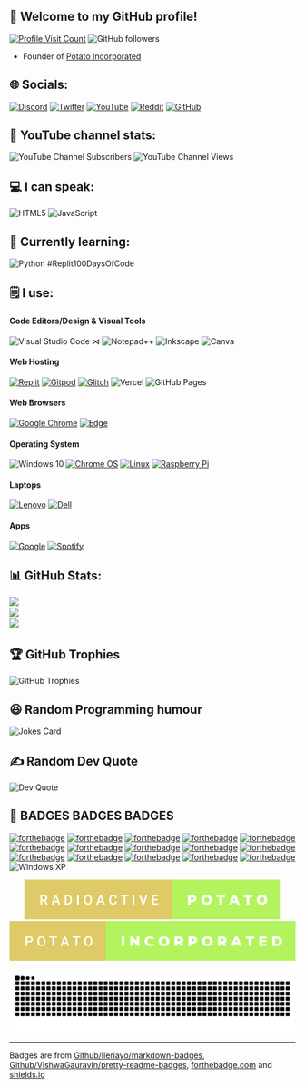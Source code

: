 ## 👀 Welcome to my GitHub profile!

[![Profile Visit Count](https://visitcount.itsvg.in/api?id=RadioactivePotato&label=Profile%20Visits&color=0&icon=2&pretty=false)](https://visitcount.itsvg.in)
![GitHub followers](https://img.shields.io/github/followers/RadioactivePotato?style=social)

- Founder of [Potato Incorporated](https://github.com/Potato-Incorporated)

## 🌐 Socials:
[![Discord](https://img.shields.io/badge/Discord-%235865F2.svg?style=for-the-badge&logo=discord&logoColor=white)](https://discordapp.com/users/1007668866731757671)
[![Twitter](https://img.shields.io/badge/Twitter-%231DA1F2.svg?style=for-the-badge&logo=Twitter&logoColor=white)](https://twitter.com/RadioactiveP724)
[![YouTube](https://img.shields.io/badge/YouTube-%23FF0000.svg?style=for-the-badge&logo=YouTube&logoColor=white)](https://youtube.com/@radioactive.potato) 
[![Reddit](https://img.shields.io/badge/Reddit-%23FF4500.svg?style=for-the-badge&logo=Reddit&logoColor=white)](https://reddit.com/u/FuzzyFanta724)
[![GitHub](https://img.shields.io/badge/github-%23121011.svg?style=for-the-badge&logo=github&logoColor=white)](https://github.com/RadioactivePotato)

## 🎥 YouTube channel stats:
![YouTube Channel Subscribers](https://img.shields.io/youtube/channel/subscribers/UCNvTYoeig9zcDVLlZuW4KjA?style=social)
![YouTube Channel Views](https://img.shields.io/youtube/channel/views/UCNvTYoeig9zcDVLlZuW4KjA?style=social) 

## 💻 I can speak:
![HTML5](https://img.shields.io/badge/html5-%23E34F26.svg?style=for-the-badge&logo=html5&logoColor=white)
![JavaScript](https://img.shields.io/badge/javascript-%23323330.svg?style=for-the-badge&logo=javascript&logoColor=%23F7DF1E)

## ‍🏫 Currently learning:
![Python](https://img.shields.io/badge/python-3670A0?style=for-the-badge&logo=python&logoColor=ffdd54) #Replit100DaysOfCode

## 🗒 I use:

#### Code Editors/Design & Visual Tools
![Visual Studio Code ⋊](https://img.shields.io/badge/Visual%20Studio%20Code-0078d7.svg?style=for-the-badge&logo=visual-studio-code&logoColor=white)
![Notepad++](https://img.shields.io/badge/Notepad++-90E59A.svg?style=for-the-badge&logo=notepad%2b%2b&logoColor=black)
![Inkscape](https://img.shields.io/badge/Inkscape-e0e0e0?style=for-the-badge&logo=inkscape&logoColor=080A13)
![Canva](https://img.shields.io/badge/-Canva-7a29e7?style=for-the-badge&logo=canva)

#### Web Hosting
[![Replit](https://img.shields.io/badge/Replit-DD1200?style=for-the-badge&logo=Replit&logoColor=white)](https://replit.com/@RadioactivePotato/)
[![Gitpod](https://img.shields.io/badge/gitpod-f06611.svg?style=for-the-badge&logo=gitpod&logoColor=white)](https://www.gitpod.io)
[![Glitch](https://img.shields.io/badge/glitch-%233333FF.svg?style=for-the-badge&logo=glitch&logoColor=white)](https://glitch.com)
![Vercel](https://img.shields.io/badge/vercel-%23000000.svg?style=for-the-badge&logo=vercel&logoColor=white)
![GitHub Pages](https://img.shields.io/badge/-GitHub%20Pages-000?style=for-the-badge&logo=github)

#### Web Browsers
[![Google Chrome](https://img.shields.io/badge/Google%20Chrome-4285F4?style=for-the-badge&logo=GoogleChrome&logoColor=white)](https://www.google.com/chrome)
[![Edge](https://img.shields.io/badge/Edge-0078D7?style=for-the-badge&logo=Microsoft-edge&logoColor=white)](https://www.microsoft.com/en-us/edge)

#### Operating System
![Windows 10](https://img.shields.io/badge/Windows-0078D6?style=for-the-badge&logo=windows&logoColor=white)
[![Chrome OS](https://img.shields.io/badge/chrome%20os-3d89fc?style=for-the-badge&logo=google%20chrome&logoColor=white)](https://www.google.com/chromebook/chrome-os)
[![Linux](https://img.shields.io/badge/Linux-FCC624?style=for-the-badge&logo=linux&logoColor=black)](https://linux.org)
[![Raspberry Pi](https://img.shields.io/badge/-RaspberryPi-C51A4A?style=for-the-badge&logo=Raspberry-Pi)](https://www.raspberrypi.com)

#### Laptops
[![Lenovo](https://img.shields.io/badge/lenovo-E2231A?style=for-the-badge&logo=lenovo&logoColor=white)](https://lenovo.com)
[![Dell](https://img.shields.io/badge/-Dell-0473b0?style=for-the-badge&logo=Dell)](https://www.dell.com)

#### Apps
[![Google](https://img.shields.io/badge/google-4285F4?style=for-the-badge&logo=google&logoColor=white)](https://google.com)
[![Spotify](https://img.shields.io/badge/Spotify-1ED760?style=for-the-badge&logo=spotify&logoColor=white)](https://open.spotify.com/user/z9ijbu7b06cspshlalll571mh)

## 📊 GitHub Stats:
![](https://github-readme-stats.vercel.app/api?username=RadioactivePotato&theme=dark&hide_border=false&include_all_commits=false&count_private=true)<br/>
![](https://github-readme-streak-stats.herokuapp.com/?user=RadioactivePotato&theme=dark&hide_border=false)<br/>
![](https://github-readme-stats.vercel.app/api/top-langs/?username=RadioactivePotato&theme=dark&hide_border=false&include_all_commits=false&count_private=true&layout=compact)

## 🏆 GitHub Trophies
![GitHub Trophies](https://github-profile-trophy.vercel.app/?username=RadioactivePotato&theme=onedark&no-frame=false&no-bg=false&margin-w=4)

## 😆 Random Programming humour
![Jokes Card](https://readme-jokes.vercel.app/api?hideBorder&theme=cobalt&qColor=%23944bcc&aColor=%23bbdb51)

## ✍️ Random Dev Quote
![Dev Quote](https://quotes-github-readme.vercel.app/api?type=horizontal&theme=tokyonight)

## 🚩 BADGES BADGES BADGES
[![forthebadge](https://forthebadge.com/images/badges/powered-by-electricity.svg)](https://forthebadge.com)
[![forthebadge](https://forthebadge.com/images/badges/built-with-love.svg)](https://forthebadge.com)
[![forthebadge](https://forthebadge.com/images/badges/uses-badges.svg)](https://forthebadge.com)
[![forthebadge](https://forthebadge.com/images/badges/made-with-markdown.svg)](https://forthebadge.com)
[![forthebadge](https://forthebadge.com/images/badges/contains-cat-gifs.svg)](https://forthebadge.com)
[![forthebadge](https://forthebadge.com/images/badges/ctrl-c-ctrl-v.svg)](https://forthebadge.com)
[![forthebadge](https://forthebadge.com/images/badges/you-didnt-ask-for-this.svg)](https://forthebadge.com)
[![forthebadge](https://forthebadge.com/images/badges/powered-by-jeffs-keyboard.svg)](https://forthebadge.com)
[![forthebadge](https://forthebadge.com/images/badges/not-a-bug-a-feature.svg)](https://forthebadge.com)
[![forthebadge](https://forthebadge.com/images/badges/for-robots.svg)](https://forthebadge.com)
[![forthebadge](https://forthebadge.com/images/badges/designed-in-etch-a-sketch.svg)](https://forthebadge.com)
[![forthebadge](https://forthebadge.com/images/badges/built-with-grammas-recipe.svg)](https://forthebadge.com)
[![forthebadge](https://forthebadge.com/images/badges/as-seen-on-tv.svg)](https://forthebadge.com)
[![forthebadge](https://forthebadge.com/images/badges/built-by-developers.svg)](https://forthebadge.com)
[![forthebadge](https://forthebadge.com/images/badges/0-percent-optimized.svg)](https://forthebadge.com)
![Windows XP](https://img.shields.io/badge/Windows%20xp-003399?style=for-the-badge&logo=windowsxp&logoColor=white)

<p align="center">
<img src="https://github.com/RadioactivePotato/ReadmeFiles/blob/main/radioactive-potato.svg"> <img src="https://github.com/RadioactivePotato/ReadmeFiles/blob/main/potato-incorporated.svg">
</p>

<p align="center">
<img src="https://github.com/VishwaGauravIn/VishwaGauravIn/blob/output/github-contribution-grid-snake.svg">
</p>

---
Badges are from [Github/Ileriayo/markdown-badges](https://github.com/Ileriayo/markdown-badges), [Github/VishwaGauravIn/pretty-readme-badges](https://github.com/VishwaGauravIn/pretty-readme-badges), [forthebadge.com](https://forthebadge.com) and [shields.io](https://shields.io)
